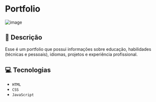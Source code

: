 # Portfolio

![image](https://github.com/user-attachments/assets/25b665f7-6e38-4fa0-9f7a-4333b1fd4408)


## 📑 Descrição

Esse é um portfolio que possui informações sobre educação, habilidades (técnicas e pessoais), idiomas, projetos e experiência profissional.

## 💻 Tecnologias 

- `HTML`
- `CSS`
- `JavaScript`
